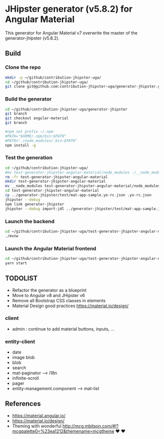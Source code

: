 # JHipster generator (v5.8.2) for Angular Material

This generator for Angular Material v7 overwrite the master of the generator-jhipster (v5.8.2).

## Build

### Clone the repo
```bash
mkdir -p ~/github/contribution-jhipster-uga/
cd ~/github/contribution-jhipster-uga/
git clone git@github.com:contribution-jhipster-uga/generator-jhipster.git
```

### Build the generator
```bash
cd ~/github/contribution-jhipster-uga/generator-jhipster
git branch
git checkout angular-material
git branch

#npm set prefix ~/.npm
#PATH="$HOME/.npm/bin:$PATH"
#PATH="./node_modules/.bin:$PATH"
npm install -g
```


### Test the generation
```bash
cd ~/github/contribution-jhipster-uga/
#mv test-generator-jhipster-angular-material/node_modules ./__node_modules
rm -fr test-generator-jhipster-angular-material
mkdir test-generator-jhipster-angular-material
mv __node_modules test-generator-jhipster-angular-material/node_modules
cd test-generator-jhipster-angular-material
cp ../generator-jhipster/test/mat-app-sample.yo-rc.json .yo-rc.json
jhipster --debug
npm link generator-jhipster
jhipster --debug import-jdl ../generator-jhipster/test/mat-app-sample.jh
```

### Launch the backend
```bash
cd ~/github/contribution-jhipster-uga/test-generator-jhipster-angular-material
./mvnw
```

### Launch the Angular Material frontend
```bash
cd ~/github/contribution-jhipster-uga/test-generator-jhipster-angular-material
yarn start
```

## TODOLIST

* Refactor the generator as a blueprint
* Move to Angular v8 and JHipster v6
* Remove all Bootstrap CSS classes in elements
* Material Design good practices https://material.io/design/

### client
* admin : continue to add material buttons, inputs, ...

### entity-client
* date
* image blob
* blob
* search
* mat-paginator --> i18n
* infinite-scroll
* pager
* entity-management.component --> mat-list


## References
* https://material.angular.io/
* https://material.io/design/
* Theming with wonderful http://mcg.mbitson.com/#!?mcgpalette0=%23ea1212&themename=mcgtheme  :heart:  :heart: